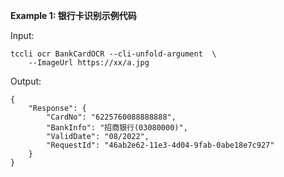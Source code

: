 **Example 1: 银行卡识别示例代码**



Input: 

```
tccli ocr BankCardOCR --cli-unfold-argument  \
    --ImageUrl https://xx/a.jpg
```

Output: 
```
{
    "Response": {
        "CardNo": "6225760088888888",
        "BankInfo": "招商银行(03080000)",
        "ValidDate": "08/2022",
        "RequestId": "46ab2e62-11e3-4d04-9fab-0abe18e7c927"
    }
}
```


